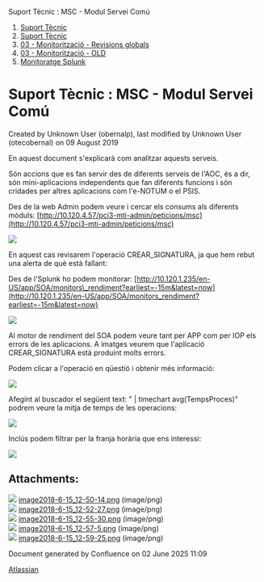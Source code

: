 Suport Tècnic : MSC - Modul Servei Comú  

1.  [Suport Tècnic](index.md)
2.  [Suport Tècnic](13893782.md)
3.  [03 - Monitorització - Revisions globals](26313327.md)
4.  [03 - Monitorització - OLD](128647245.md)
5.  [Monitoratge Splunk](Monitoratge-Splunk_26313272.md)

Suport Tècnic : MSC - Modul Servei Comú
=======================================

Created by Unknown User (obernalp), last modified by Unknown User (otecobernal) on 09 August 2019

En aquest document s'explicarà com analitzar aquests serveis.

Són accions que es fan servir des de diferents serveis de l'AOC, és a dir, són mini-aplicacions independents que fan diferents funcions i són cridades per altres aplicacions com l'e-NOTUM o el PSIS.

Des de la web Admin podem veure i cercar els consums als diferents mòduls: [http://10.120.4.57/pci3-mti-admin/peticions/msc](http://10.120.4.57/pci3-mti-admin/peticions/msc)

![](attachments/26313597/26316421.png)

  

En aquest cas revisarem l'operació CREAR\_SIGNATURA, ja que hem rebut una alerta de què està fallant:

Des de l'Splunk ho podem monitorar: [http://10.120.1.235/en-US/app/SOA/monitors\_rendiment?earliest=-15m&latest=now](http://10.120.1.235/en-US/app/SOA/monitors_rendiment?earliest=-15m&latest=now)

![](attachments/26313597/26316423.png)

Al motor de rendiment del SOA podem veure tant per APP com per IOP els errors de les aplicacions. A imatges veurem que l'aplicació CREAR\_SIGNATURA està produint molts errors. 

Podem clicar a l'operació en qüestió i obtenir més informació:

![](attachments/26313597/26316420.png)

Afegint al buscador el següent text: " | timechart avg(TempsProces)" podrem veure la mitja de temps de les operacions:

![](attachments/26313597/26316419.png)

Inclús podem filtrar per la franja horària que ens interessi:

![](attachments/26313597/26316430.png)

Attachments:
------------

![](images/icons/bullet_blue.gif) [image2018-6-15\_12-50-14.png](attachments/26313597/26316421.png) (image/png)  
![](images/icons/bullet_blue.gif) [image2018-6-15\_12-52-27.png](attachments/26313597/26316423.png) (image/png)  
![](images/icons/bullet_blue.gif) [image2018-6-15\_12-55-30.png](attachments/26313597/26316420.png) (image/png)  
![](images/icons/bullet_blue.gif) [image2018-6-15\_12-57-5.png](attachments/26313597/26316419.png) (image/png)  
![](images/icons/bullet_blue.gif) [image2018-6-15\_12-59-25.png](attachments/26313597/26316430.png) (image/png)  

Document generated by Confluence on 02 June 2025 11:09

[Atlassian](http://www.atlassian.com/)
